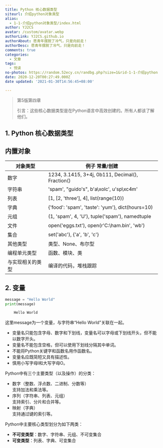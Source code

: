 ```yaml
---
title: Python 核心数据类型
siteurl: 介绍python对象类型
alias:
  - 1-1-介绍python对象类型/index.html
author: YJ2CS
avatar: /custom/avatar.webp
authorLink: YJ2CS.github.io
authorAbout: 愿青年摆脱了冷气，只是向前走！
authorDesc: 愿青年摆脱了冷气，只是向前走！
comments: true
categories:
  - 文章
tags:
  - 悦读
no-photos: https://random.52ecy.cn/randbg.php?size=1&rid-1-1-介绍python对象类型
date: 2020-12-20T00:27:49.000Z
date updated: '2021-01-30T14:56:45+08:00'

---
```


> 第5版第四章
>
> 引言：这些核心数据类型是在Python语言中高效创建的。所有人都该了解他们。

## 1. Python 核心数据类型

## **内置对象**

| 对象类型     | 例子 常量/创建                                         |
| -------- | ------------------------------------------------ |
| 数字       | 1234, 3.1415, 3+4j, 0b111, Decimal(), Fraction() |
| 字符串      | 'spam', "guido's", b'a\xolc', u'sp\xc4m'         |
| 列表       | [1, [2, 'three'], 4], list(range(10))            |
| 字典       | {'food': 'spam', 'taste': 'yum'}, dict(hours=10) |
| 元组       | (1, 'spam', 4, 'U'), tuple('spam'), namedtuple   |
| 文件       | open('eggs.txt'), open(r'C:\ham.bin', 'wb')      |
| 集合       | set('abc'), {'a', 'b', 'c'}                      |
| 其他类型     | 类型、None、布尔型                                      |
| 编程单元类型   | 函数、模块、类                                          |
| 与实现相关的类型 | 编译的代码，堆栈跟踪                                       |

## 2. 变量

```python
message = "Hello World"
print(message)
```

```python
    Hello World
```

这里message为一个变量，与字符串“Hello World”关联在一起。

- 变量名只能包含字母、数字和下划线，变量名可以字母或下划线开头，但不能以数字开头。
- 变量名不能包含空格，但可以使用下划线分隔其中单词。
- 不能将Python关键字和函数名用作函数名。
- 变量名应既简短又具有描述性。
- 慎用小写字母l和大写字母O。

Python中有三个主要类型（以及操作）的分类：

- 数字（整数、浮点数、二进制、分数等）\
  支持加法和乘法等。
- 序列（字符串、列表、元组）\
  支持索引、分片和合并等。
- 映射（字典）\
  支持通过键的索引等。

Python中主要核心类型划分为如下两类：

- **不可变类型**：数字、字符串、元组、不可变集合
- **可变类型**：列表、字典、可变集合

```python
```
